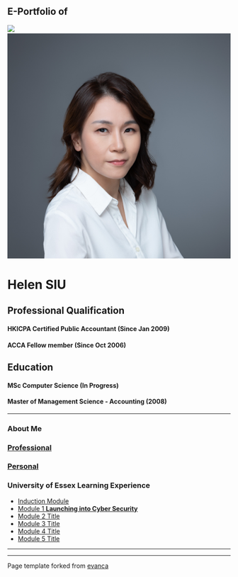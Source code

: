 ## E-Portfolio of   

![](https://user-images.githubusercontent.com/36738165/119046119-505f9980-b98a-11eb-9e40-7e4173db03f3.png)
<img src="images/HelenPic.jpeg?raw=true"/>

# Helen SIU       

## Professional Qualification  
#### HKICPA Certified Public Accountant (Since Jan 2009)
#### ACCA Fellow member (Since Oct 2006)

## Education
#### MSc Computer Science (In Progress)
#### Master of Management Science - Accounting (2008)


---

### About Me

### [Professional](https://github.com/crypto61/eportfolio/blob/master/Professional.md)

### [Personal](https://github.com/crypto61/eportfolio/blob/master/Personal.md) 


### University of Essex Learning Experience

*   [Induction Module](https://github.com/crypto61/eportfolio/blob/master/Induction.md)
*   [Module 1 **Launching into Cyber Security**](https://github.com/crypto61/eportfolio/blob/master/LCYS.md)
*   [Module 2 Title](http://example.com/)
*   [Module 3 Title](http://example.com/)
*   [Module 4 Title](http://example.com/)
*   [Module 5 Title](http://example.com/)

---

---

Page template forked from [evanca](https://github.com/evanca/quick-portfolio)

